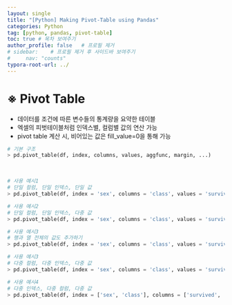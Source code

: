 ```yaml
---
layout: single
title: "[Python] Making Pivot-Table using Pandas"
categories: Python
tag: [python, pandas, pivot-table]
toc: true # 목차 보여주기
author_profile: false   # 프로필 제거
# sidebar:    # 프로필 제거 후 사이드바 보여주기
#     nav: "counts"
typora-root-url: ../
---
```


# ※ Pivot Table
- 데이터를 조건에 따른 변수들의 통계량을 요약한 테이블
- 엑셀의 피벗테이블처럼 인덱스별, 컬럼별 값의 연산 가능
- pivot table 계산 시, 비어있는 값은 fill_value=0을 통해 가능

```py
# 기본 구조
> pd.pivot_table(df, index, columns, values, aggfunc, margin, ...)
```

<br>

```py
# 사용 예시1
# 단일 컬럼, 단일 인덱스, 단일 값
> pd.pivot_table(df, index = 'sex', columns = 'class', values = 'survived', aggfunc = 'mean')

# 사용 예시2
# 단일 컬럼, 단일 인덱스, 다중 값
> pd.pivot_table(df, index = 'sex', columns = 'class', values = 'survived', aggfunc = ['mean', 'min', 'max'])

# 사용 예시3
# 행과 열 전체의 값도 추가하기
> pd.pivot_table(df, index = 'sex', columns = 'class', values = 'survived', aggfunc = 'mean', margins = True)

# 사용 예시3
# 다중 컬럼, 다중 인덱스, 다중 값
> pd.pivot_table(df, index = 'sex', columns = 'class', values = 'survived', aggfunc = 'mean', margins = True)

# 사용 예시4
# 다중 인덱스, 다중 컬럼, 다중 값
> pd.pivot_table(df, index = ['sex', 'class'], columns = ['survived', 'embarked'], values = 'age', aggfunc = ['mean', 'max', 'min'])
```